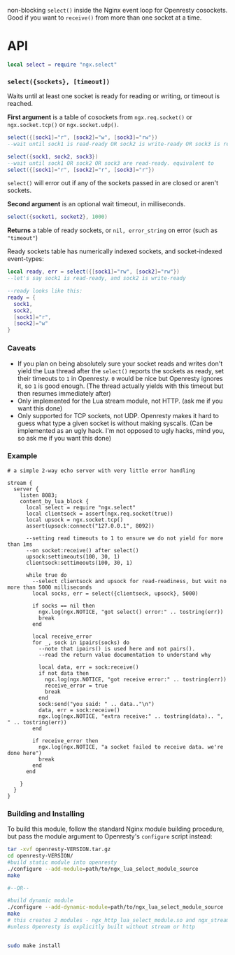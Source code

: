 non-blocking `select()` inside the Nginx event loop for Openresty cosockets. Good if you want to `receive()` from more than one socket at a time.

# API

```lua
local select = require "ngx.select"
```

### `select({sockets}, [timeout])`

Waits until at least one socket is ready for reading or writing, or timeout is reached.

**First argument** is a table of cosockets from `ngx.req.socket()` or `ngx.socket.tcp()` or `ngx.socket.udp()`.

```lua
select({[sock1]="r", [sock2]="w", [sock3]="rw"})
--wait until sock1 is read-ready OR sock2 is write-ready OR sock3 is read-or-write-ready
```

```lua
select({sock1, sock2, sock3})
--wait until sock1 OR sock2 OR sock3 are read-ready. equivalent to
select({[sock1]="r", [sock2]="r", [sock3]="r"})
```
`select()` will error out if any of the sockets passed in are closed or aren't sockets.


**Second argument** is an optional wait timeout, in milliseconds.

```lua
select({socket1, socket2}, 1000)
```

**Returns** a table of ready sockets, or `nil, error_string` on error (such as `"timeout"`)

Ready sockets table has numerically indexed sockets, and socket-indexed event-types:

```lua
local ready, err = select({[sock1]="rw", [sock2]="rw"})
--let's say sock1 is read-ready, and sock2 is write-ready

--ready looks like this:
ready = {
  sock1,
  sock2,
  [sock1]="r",
  [sock2]="w"
}
```

### Caveats
 - If you plan on being absolutely sure your socket reads and writes don't yield the Lua thread after the `select()` reports the sockets as ready, set their timeouts to `1` in Openresty. `0` would be nice but Openresty ignores it, so `1` is good enough. (The thread actually yields with this timeout but then resumes immediately after)
 - Only implemented for the Lua stream module, not HTTP. (ask me if you want this done)
 - Only supported for TCP sockets, not UDP. Openresty makes it hard to guess what type a given socket is without making syscalls. (Can be implemented as an ugly hack. I'm not opposed to ugly hacks, mind you, so ask me if you want this done)
 
### Example
```nginx
# a simple 2-way echo server with very little error handling

stream {
  server {
    listen 8083;
    content_by_lua_block {
      local select = require "ngx.select"
      local clientsock = assert(ngx.req.socket(true))
      local upsock = ngx.socket.tcp()
      assert(upsock:connect("127.0.0.1", 8092))
      
      --setting read timeouts to 1 to ensure we do not yield for more than 1ms
      --on socket:receive() after select()
      upsock:settimeouts(100, 30, 1)
      clientsock:settimeouts(100, 30, 1)

      while true do
        --select clientsock and upsock for read-readiness, but wait no more than 5000 milliseconds
        local socks, err = select({clientsock, upsock}, 5000)
        
        if socks == nil then
          ngx.log(ngx.NOTICE, "got select() error:" .. tostring(err))
          break
        end
        
        local receive_error
        for _, sock in ipairs(socks) do
          --note that ipairs() is used here and not pairs().
          --read the return value documentation to understand why
          
          local data, err = sock:receive()
          if not data then
            ngx.log(ngx.NOTICE, "got receive error:" .. tostring(err))
            receive_error = true
            break
          end
          sock:send("you said: " .. data.."\n")
          data, err = sock:receive()
          ngx.log(ngx.NOTICE, "extra receive:" .. tostring(data).. ", " .. tostring(err))
        end
        
        if receive_error then
          ngx.log(ngx.NOTICE, "a socket failed to receive data. we're done here")
          break
        end
      end
    
    }
  }
}

```

### Building and Installing

To build this module, follow the standard Nginx module building procedure, but pass the module argument to Openresty's `configure` script instead:


```bash
tar -xvf openresty-VERSION.tar.gz
cd openresty-VERSION/
#build static module into openresty
./configure --add-module=path/to/ngx_lua_select_module_source
make

#--OR--

#build dynamic module
./configure --add-dynamic-module=path/to/ngx_lua_select_module_source
make
# this creates 2 modules - ngx_http_lua_select_module.so and ngx_stream_lua_select_module.so,
#unless Openresty is explicitly built without stream or http


sudo make install
```

